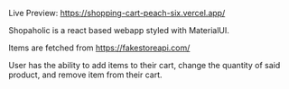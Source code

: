 Live Preview: https://shopping-cart-peach-six.vercel.app/

Shopaholic is a react based webapp styled with MaterialUI.

Items are fetched from https://fakestoreapi.com/

User has the ability to add items to their cart, change the quantity of said product, and remove item from their cart.


